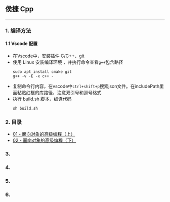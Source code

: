 ## 侯捷 Cpp

---

### 1. 编译方法

#### 1.1 Vscode 配置

- 在Vscode中，安装插件 C/C++、git
- 使用 Linux 安装编译环境 ，并执行命令查看`g++`包含路径
	```shell
	sudo apt install cmake git
	g++ -v -E -x c++ -
	```
- 复制命令行内容，在vscode中`ctrl+shift+p`搜索json文件。在includePath里面粘贴红框的库路径，注意双引号和逗号格式
-  执行 build.sh 脚本，编译代码
	```shell
	sh build.sh
	```
### 2. 目录

- [01 - 面向对象的高级编程（上）](01%20-%20面向对象的高级编程（上）.md)
- [02 - 面向对象的高级编程（下）](02%20-%20面向对象的高级编程（下）.md)

### 3. 

### 4. 

### 5. 

### 6. 

